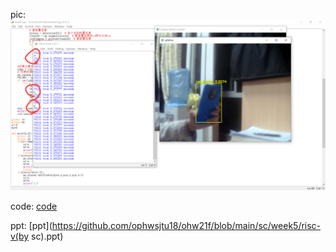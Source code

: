 pic:
![pic1](https://github.com/ophwsjtu18/ohw21f/blob/main/sc/week5/week5.png)

code:  [code](https://github.com/ophwsjtu18/ohw21f/blob/main/sc/week5/week5.py)

ppt:   [ppt](https://github.com/ophwsjtu18/ohw21f/blob/main/sc/week5/risc-v(by sc).ppt)
